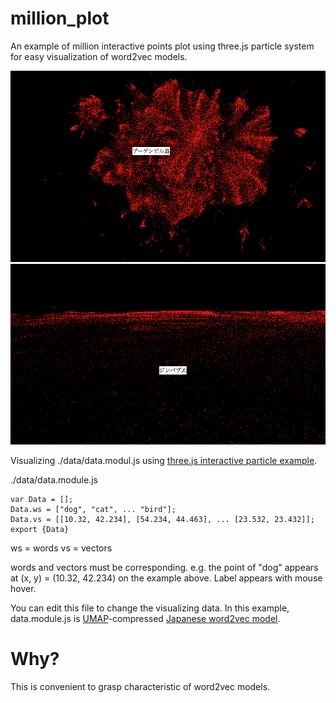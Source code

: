 # million_plot
An example of million interactive points plot using three.js particle system for easy visualization of word2vec models.

![preview1](preview1.png)
![preview2](preview2.png)

Visualizing ./data/data.modul.js using [three.js interactive particle example](https://threejs.org/examples/?=interactive#webgl_interactive_points).

./data/data.module.js
```
var Data = [];
Data.ws = ["dog", "cat", ... "bird"];
Data.vs = [[10.32, 42.234], [54.234, 44.463], ... [23.532, 23.432]];
export {Data}
```

ws = words
vs = vectors

words and vectors must be corresponding. e.g. the point of "dog" appears at (x, y) = (10.32, 42.234) on the example above. Label appears with mouse hover.

You can edit this file to change the visualizing data. In this example, data.module.js is [UMAP](https://arxiv.org/abs/1802.03426)-compressed [Japanese word2vec model](http://www.cl.ecei.tohoku.ac.jp/~m-suzuki/jawiki_vector/). 

# Why?

This is convenient to grasp characteristic of word2vec models.